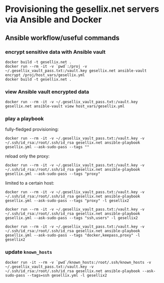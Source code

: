 # Provisioning the gesellix.net servers via Ansible and Docker

## Ansible workflow/useful commands

### encrypt sensitive data with Ansible vault

    docker build -t gesellix.net .
    docker run --rm -it -v `pwd`:/proj -v ~/.gesellix_vault_pass.txt:/vault.key gesellix.net ansible-vault encrypt /proj/host_vars/gesellix.yml
    docker build -t gesellix.net .

### view Ansible vault encrypted data

    docker run --rm -it -v ~/.gesellix_vault_pass.txt:/vault.key gesellix.net ansible-vault view host_vars/gesellix.yml

### play a playbook

fully-fledged provisioning:

    docker run --rm -it -v ~/.gesellix_vault_pass.txt:/vault.key -v ~/.ssh/id_rsa:/root/.ssh/id_rsa gesellix.net ansible-playbook gesellix.yml --ask-sudo-pass --tags ""

reload only the proxy:

    docker run --rm -it -v ~/.gesellix_vault_pass.txt:/vault.key -v ~/.ssh/id_rsa:/root/.ssh/id_rsa gesellix.net ansible-playbook gesellix.yml --ask-sudo-pass --tags "proxy"

limited to a certain host:

    docker run --rm -it -v ~/.gesellix_vault_pass.txt:/vault.key -v ~/.ssh/id_rsa:/root/.ssh/id_rsa gesellix.net ansible-playbook gesellix.yml --ask-sudo-pass --tags "proxy" -l gesellix2

    docker run --rm -it -v ~/.gesellix_vault_pass.txt:/vault.key -v ~/.ssh/id_rsa:/root/.ssh/id_rsa gesellix.net ansible-playbook gesellix.yml --ask-sudo-pass --tags "ssh,users" -l gesellix2

    docker run --rm -it -v ~/.gesellix_vault_pass.txt:/vault.key -v ~/.ssh/id_rsa:/root/.ssh/id_rsa gesellix.net ansible-playbook gesellix.yml --ask-sudo-pass --tags "docker,keepass,proxy" -l gesellix2


### update `known_hosts`

    docker run -it --rm -v `pwd`/known_hosts:/root/.ssh/known_hosts -v ~/.gesellix_vault_pass.txt:/vault.key -v ~/.ssh/id_rsa:/root/.ssh/id_rsa gesellix.net ansible-playbook --ask-sudo-pass --tags=ssh gesellix.yml -l gesellix2
